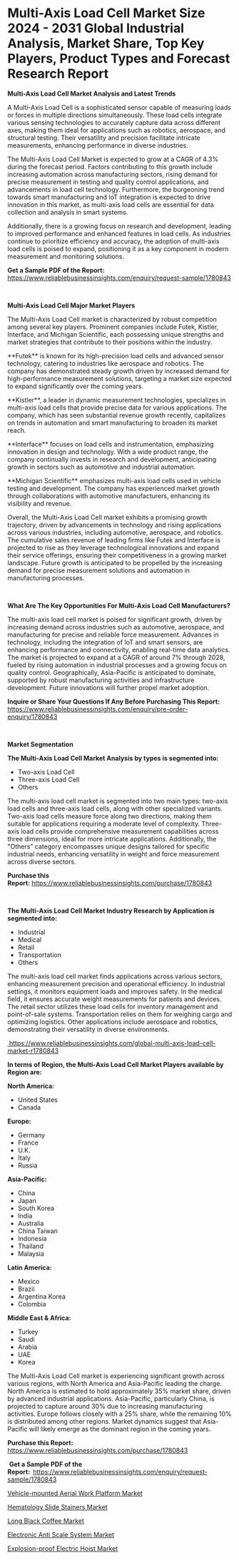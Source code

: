 <p><h1>Multi-Axis Load Cell Market Size 2024 - 2031 Global Industrial Analysis, Market Share, Top Key Players, Product Types and Forecast Research Report</h1></p><p><strong>Multi-Axis Load Cell Market Analysis and Latest Trends</strong></p>
<p><p>A Multi-Axis Load Cell is a sophisticated sensor capable of measuring loads or forces in multiple directions simultaneously. These load cells integrate various sensing technologies to accurately capture data across different axes, making them ideal for applications such as robotics, aerospace, and structural testing. Their versatility and precision facilitate intricate measurements, enhancing performance in diverse industries.</p><p>The Multi-Axis Load Cell Market is expected to grow at a CAGR of 4.3% during the forecast period. Factors contributing to this growth include increasing automation across manufacturing sectors, rising demand for precise measurement in testing and quality control applications, and advancements in load cell technology. Furthermore, the burgeoning trend towards smart manufacturing and IoT integration is expected to drive innovation in this market, as multi-axis load cells are essential for data collection and analysis in smart systems.</p><p>Additionally, there is a growing focus on research and development, leading to improved performance and enhanced features in load cells. As industries continue to prioritize efficiency and accuracy, the adoption of multi-axis load cells is poised to expand, positioning it as a key component in modern measurement and monitoring solutions.</p></p>
<p><strong>Get a Sample PDF of the Report:&nbsp;</strong> <a href="https://www.reliablebusinessinsights.com/enquiry/request-sample/1780843?utm_campaign=1135&utm_medium=2&utm_source=Github&utm_content=ia&utm_term=09102024&utm_id=multi-axis-load-cell">https://www.reliablebusinessinsights.com/enquiry/request-sample/1780843</a></p>
<p>&nbsp;</p>
<p><strong>Multi-Axis Load Cell Major Market Players</strong></p>
<p><p>The Multi-Axis Load Cell market is characterized by robust competition among several key players. Prominent companies include Futek, Kistler, Interface, and Michigan Scientific, each possessing unique strengths and market strategies that contribute to their positions within the industry.</p><p>**Futek** is known for its high-precision load cells and advanced sensor technology, catering to industries like aerospace and robotics. The company has demonstrated steady growth driven by increased demand for high-performance measurement solutions, targeting a market size expected to expand significantly over the coming years.</p><p>**Kistler**, a leader in dynamic measurement technologies, specializes in multi-axis load cells that provide precise data for various applications. The company, which has seen substantial revenue growth recently, capitalizes on trends in automation and smart manufacturing to broaden its market reach.</p><p>**Interface** focuses on load cells and instrumentation, emphasizing innovation in design and technology. With a wide product range, the company continually invests in research and development, anticipating growth in sectors such as automotive and industrial automation.</p><p>**Michigan Scientific** emphasizes multi-axis load cells used in vehicle testing and development. The company has experienced market growth through collaborations with automotive manufacturers, enhancing its visibility and revenue.</p><p>Overall, the Multi-Axis Load Cell market exhibits a promising growth trajectory, driven by advancements in technology and rising applications across various industries, including automotive, aerospace, and robotics. The cumulative sales revenue of leading firms like Futek and Interface is projected to rise as they leverage technological innovations and expand their service offerings, ensuring their competitiveness in a growing market landscape. Future growth is anticipated to be propelled by the increasing demand for precise measurement solutions and automation in manufacturing processes.</p></p>
<p>&nbsp;</p>
<p><strong>What Are The Key Opportunities For Multi-Axis Load Cell Manufacturers?</strong></p>
<p><p>The multi-axis load cell market is poised for significant growth, driven by increasing demand across industries such as automotive, aerospace, and manufacturing for precise and reliable force measurement. Advances in technology, including the integration of IoT and smart sensors, are enhancing performance and connectivity, enabling real-time data analytics. The market is projected to expand at a CAGR of around 7% through 2028, fueled by rising automation in industrial processes and a growing focus on quality control. Geographically, Asia-Pacific is anticipated to dominate, supported by robust manufacturing activities and infrastructure development. Future innovations will further propel market adoption.</p></p>
<p><strong>Inquire or Share Your Questions If Any Before Purchasing This Report:</strong> <a href="https://www.reliablebusinessinsights.com/enquiry/pre-order-enquiry/1780843?utm_campaign=1135&utm_medium=2&utm_source=Github&utm_content=ia&utm_term=09102024&utm_id=multi-axis-load-cell">https://www.reliablebusinessinsights.com/enquiry/pre-order-enquiry/1780843</a></p>
<p>&nbsp;</p>
<p><strong>Market Segmentation</strong></p>
<p><strong>The Multi-Axis Load Cell Market Analysis by types is segmented into:</strong></p>
<p><ul><li>Two-axis Load Cell</li><li>Three-axis Load Cell</li><li>Others</li></ul></p>
<p><p>The multi-axis load cell market is segmented into two main types: two-axis load cells and three-axis load cells, along with other specialized variants. Two-axis load cells measure force along two directions, making them suitable for applications requiring a moderate level of complexity. Three-axis load cells provide comprehensive measurement capabilities across three dimensions, ideal for more intricate applications. Additionally, the "Others" category encompasses unique designs tailored for specific industrial needs, enhancing versatility in weight and force measurement across diverse sectors.</p></p>
<p><strong>Purchase this Report:&nbsp;</strong><a href="https://www.reliablebusinessinsights.com/purchase/1780843?utm_campaign=1135&utm_medium=2&utm_source=Github&utm_content=ia&utm_term=09102024&utm_id=multi-axis-load-cell">https://www.reliablebusinessinsights.com/purchase/1780843</a></p>
<p>&nbsp;</p>
<p><strong>The Multi-Axis Load Cell Market Industry Research by Application is segmented into:</strong></p>
<p><ul><li>Industrial</li><li>Medical</li><li>Retail</li><li>Transportation</li><li>Others</li></ul></p>
<p><p>The multi-axis load cell market finds applications across various sectors, enhancing measurement precision and operational efficiency. In industrial settings, it monitors equipment loads and improves safety. In the medical field, it ensures accurate weight measurements for patients and devices. The retail sector utilizes these load cells for inventory management and point-of-sale systems. Transportation relies on them for weighing cargo and optimizing logistics. Other applications include aerospace and robotics, demonstrating their versatility in diverse environments.</p></p>
<p><a href="https://www.reliablebusinessinsights.com/global-multi-axis-load-cell-market-r1780843?utm_campaign=1135&utm_medium=2&utm_source=Github&utm_content=ia&utm_term=09102024&utm_id=multi-axis-load-cell">&nbsp;https://www.reliablebusinessinsights.com/global-multi-axis-load-cell-market-r1780843</a></p>
<p><strong>In terms of Region, the Multi-Axis Load Cell Market Players available by Region are:</strong></p>
<p>
    <p> <strong> North America: </strong>
        <ul>
            <li>United States</li>
            <li>Canada</li>
        </ul>
        </p> 
    <p> <strong> Europe: </strong>
        <ul>
            <li>Germany</li>
            <li>France</li>
            <li>U.K.</li>
            <li>Italy</li>
            <li>Russia</li>
        </ul>
        </p> 
    <p> <strong> Asia-Pacific: </strong>
        <ul>
            <li>China</li>
            <li>Japan</li>
            <li>South Korea</li>
            <li>India</li>
            <li>Australia</li>
            <li>China Taiwan</li>
            <li>Indonesia</li>
            <li>Thailand</li>
            <li>Malaysia</li>
        </ul>
        </p> 
    <p> <strong> Latin America: </strong>
        <ul>
            <li>Mexico</li>
            <li>Brazil</li>
            <li>Argentina Korea</li>
            <li>Colombia</li>
        </ul>
        </p> 
    <p> <strong> Middle East & Africa: </strong>
        <ul>
            <li>Turkey</li>
            <li>Saudi</li>
            <li>Arabia</li>
            <li>UAE</li>
            <li>Korea</li>
        </ul>
    </p>
    </p>
<p><p>The Multi-Axis Load Cell market is experiencing significant growth across various regions, with North America and Asia-Pacific leading the charge. North America is estimated to hold approximately 35% market share, driven by advanced industrial applications. Asia-Pacific, particularly China, is projected to capture around 30% due to increasing manufacturing activities. Europe follows closely with a 25% share, while the remaining 10% is distributed among other regions. Market dynamics suggest that Asia-Pacific will likely emerge as the dominant region in the coming years.</p></p>
<p><strong>Purchase this Report: </strong><a href="https://www.reliablebusinessinsights.com/purchase/1780843?utm_campaign=1135&utm_medium=2&utm_source=Github&utm_content=ia&utm_term=09102024&utm_id=multi-axis-load-cell">https://www.reliablebusinessinsights.com/purchase/1780843</a></p>
<p>&nbsp;<strong>Get a Sample PDF of the Report:&nbsp;&nbsp;</strong><a href="https://www.reliablebusinessinsights.com/enquiry/request-sample/1780843?utm_campaign=1135&utm_medium=2&utm_source=Github&utm_content=ia&utm_term=09102024&utm_id=multi-axis-load-cell">https://www.reliablebusinessinsights.com/enquiry/request-sample/1780843</a></p>
<p><strong></strong></p>
<p><p><a href="https://github.com/fukuisaraper2l/Market-Research-Report-List-1/blob/main/vehicle-mounted-aerial-work-platform-market.md?utm_campaign=1135&utm_medium=2&utm_source=Github&utm_content=ia&utm_term=09102024&utm_id=multi-axis-load-cell">Vehicle-mounted Aerial Work Platform Market</a></p><p><a href="https://www.linkedin.com/pulse/decoding-hematology-slide-stainers-industry-dynamics-strategic-bteqf?utm_campaign=1135&utm_medium=2&utm_source=Github&utm_content=ia&utm_term=09102024&utm_id=multi-axis-load-cell">Hematology Slide Stainers Market</a></p><p><a href="https://issuu.com/reportprime-2/docs/long-black-coffee-market-size-2030._bd7691e0e52ab9?utm_campaign=1135&utm_medium=2&utm_source=Github&utm_content=ia&utm_term=09102024&utm_id=multi-axis-load-cell">Long Black Coffee Market</a></p><p><a href="https://www.linkedin.com/pulse/electronic-anti-scale-system-market-trends-insights-type-application-zd89e?utm_campaign=1135&utm_medium=2&utm_source=Github&utm_content=ia&utm_term=09102024&utm_id=multi-axis-load-cell">Electronic Anti Scale System Market</a></p><p><a href="https://github.com/ambertqocronceb/Market-Research-Report-List-1/blob/main/explosion-proof-electric-hoist-market.md?utm_campaign=1135&utm_medium=2&utm_source=Github&utm_content=ia&utm_term=09102024&utm_id=multi-axis-load-cell">Explosion-proof Electric Hoist Market</a></p></p>